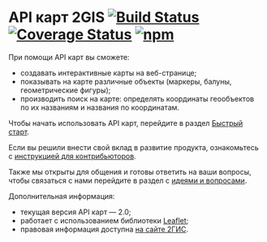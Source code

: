 # API карт 2GIS [![Build Status][build-badge]][build-link] [![Coverage Status][coverage-badge]][coverage-link] [![npm][npm-badge]][npm-link]

[build-badge]: https://travis-ci.org/2gis/mapsapi.svg?branch=master
[build-link]: https://travis-ci.org/2gis/mapsapi

[coverage-badge]: https://img.shields.io/coveralls/2gis/mapsapi.svg?branch=master&service=github
[coverage-link]: https://coveralls.io/r/2gis/mapsapi

[npm-badge]: https://img.shields.io/npm/v/2gis-maps.svg
[npm-link]: https://www.npmjs.com/package/2gis-maps

При помощи API карт вы сможете:
* создавать интерактивные карты на веб-странице;
* показывать на карте различные объекты (маркеры, балуны, геометрические фигуры);
* производить поиск на карте: определять координаты геообъектов по их названиям и названия по координатам.

Чтобы начать использовать API карт, перейдите в раздел [Быстрый старт](http://api.2gis.ru/doc/maps/ru/quickstart/).

Если вы решили внести свой вклад в развитие продукта, ознакомьтесь с [инструкцией для контрибьюторов](https://github.com/2gis/maps-api-2.0/blob/master/CONTRIBUTING.md).

Также мы открыты для общения и готовы ответить на ваши вопросы, чтобы связаться с нами перейдите в раздел с [идеями и вопросами](https://api2gis.uservoice.com).

Дополнительная информация:
* текущая версия API карт — 2.0;
* работает с использованием библиотеки [Leaflet](http://leafletjs.com);
* правовая информация доступна [на сайте 2ГИС](http://law.2gis.ru/api-rules/#kart2).


